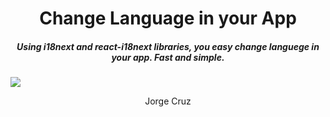 <h1 style='text-align:center;'>
Change Language in your App
</h1>
<h5  style='text-align:center;'>
Using i18next and react-i18next libraries, you easy change languege in your app. Fast and simple.
</h5>
<p></p>
<p>
<img src='video.gif' />
</p>
<p style='text-align:center;'>Jorge Cruz</p>

